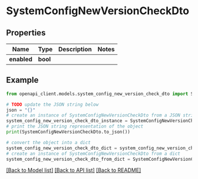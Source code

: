 # SystemConfigNewVersionCheckDto


## Properties

Name | Type | Description | Notes
------------ | ------------- | ------------- | -------------
**enabled** | **bool** |  | 

## Example

```python
from openapi_client.models.system_config_new_version_check_dto import SystemConfigNewVersionCheckDto

# TODO update the JSON string below
json = "{}"
# create an instance of SystemConfigNewVersionCheckDto from a JSON string
system_config_new_version_check_dto_instance = SystemConfigNewVersionCheckDto.from_json(json)
# print the JSON string representation of the object
print(SystemConfigNewVersionCheckDto.to_json())

# convert the object into a dict
system_config_new_version_check_dto_dict = system_config_new_version_check_dto_instance.to_dict()
# create an instance of SystemConfigNewVersionCheckDto from a dict
system_config_new_version_check_dto_from_dict = SystemConfigNewVersionCheckDto.from_dict(system_config_new_version_check_dto_dict)
```
[[Back to Model list]](../README.md#documentation-for-models) [[Back to API list]](../README.md#documentation-for-api-endpoints) [[Back to README]](../README.md)


